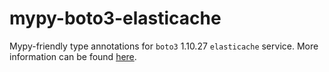 # mypy-boto3-elasticache

Mypy-friendly type annotations for `boto3` 1.10.27 `elasticache` service.
More information can be found [here](https://github.com/vemel/mypy_boto3).
